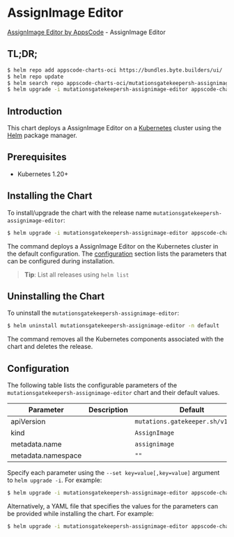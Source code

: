 # AssignImage Editor

[AssignImage Editor by AppsCode](https://appscode.com) - AssignImage Editor

## TL;DR;

```bash
$ helm repo add appscode-charts-oci https://bundles.byte.builders/ui/
$ helm repo update
$ helm search repo appscode-charts-oci/mutationsgatekeepersh-assignimage-editor --version=v0.7.0
$ helm upgrade -i mutationsgatekeepersh-assignimage-editor appscode-charts-oci/mutationsgatekeepersh-assignimage-editor -n default --create-namespace --version=v0.7.0
```

## Introduction

This chart deploys a AssignImage Editor on a [Kubernetes](http://kubernetes.io) cluster using the [Helm](https://helm.sh) package manager.

## Prerequisites

- Kubernetes 1.20+

## Installing the Chart

To install/upgrade the chart with the release name `mutationsgatekeepersh-assignimage-editor`:

```bash
$ helm upgrade -i mutationsgatekeepersh-assignimage-editor appscode-charts-oci/mutationsgatekeepersh-assignimage-editor -n default --create-namespace --version=v0.7.0
```

The command deploys a AssignImage Editor on the Kubernetes cluster in the default configuration. The [configuration](#configuration) section lists the parameters that can be configured during installation.

> **Tip**: List all releases using `helm list`

## Uninstalling the Chart

To uninstall the `mutationsgatekeepersh-assignimage-editor`:

```bash
$ helm uninstall mutationsgatekeepersh-assignimage-editor -n default
```

The command removes all the Kubernetes components associated with the chart and deletes the release.

## Configuration

The following table lists the configurable parameters of the `mutationsgatekeepersh-assignimage-editor` chart and their default values.

|     Parameter      | Description |                    Default                    |
|--------------------|-------------|-----------------------------------------------|
| apiVersion         |             | <code>mutations.gatekeeper.sh/v1alpha1</code> |
| kind               |             | <code>AssignImage</code>                      |
| metadata.name      |             | <code>assignimage</code>                      |
| metadata.namespace |             | <code>""</code>                               |


Specify each parameter using the `--set key=value[,key=value]` argument to `helm upgrade -i`. For example:

```bash
$ helm upgrade -i mutationsgatekeepersh-assignimage-editor appscode-charts-oci/mutationsgatekeepersh-assignimage-editor -n default --create-namespace --version=v0.7.0 --set apiVersion=mutations.gatekeeper.sh/v1alpha1
```

Alternatively, a YAML file that specifies the values for the parameters can be provided while
installing the chart. For example:

```bash
$ helm upgrade -i mutationsgatekeepersh-assignimage-editor appscode-charts-oci/mutationsgatekeepersh-assignimage-editor -n default --create-namespace --version=v0.7.0 --values values.yaml
```

